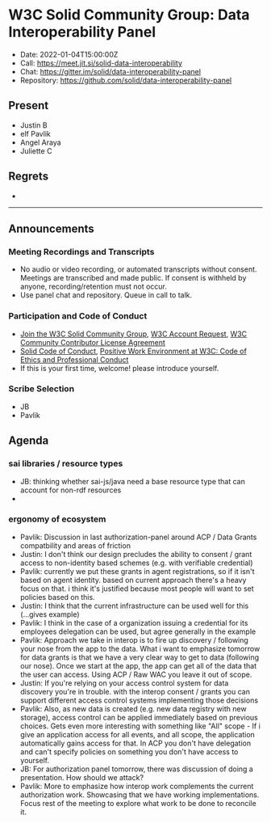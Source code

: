 # W3C Solid Community Group: Data Interoperability Panel

* Date: 2022-01-04T15:00:00Z
* Call: https://meet.jit.si/solid-data-interoperability
* Chat: https://gitter.im/solid/data-interoperability-panel
* Repository: https://github.com/solid/data-interoperability-panel


## Present

- Justin B
- elf Pavlik
- Angel Araya
- Juliette C


## Regrets
* 

---

## Announcements

### Meeting Recordings and Transcripts
* No audio or video recording, or automated transcripts without consent. Meetings are transcribed and made public. If consent is withheld by anyone, recording/retention must not occur.
* Use panel chat and repository. Queue in call to talk.


### Participation and Code of Conduct
* [Join the W3C Solid Community Group](https://www.w3.org/community/solid/join), [W3C Account Request](http://www.w3.org/accounts/request), [W3C Community Contributor License Agreement](https://www.w3.org/community/about/agreements/cla/)
* [Solid Code of Conduct](https://github.com/solid/process/blob/master/code-of-conduct.md), [Positive Work Environment at W3C: Code of Ethics and Professional Conduct](https://github.com/solid/process/blob/master/code-of-conduct.md)
* If this is your first time, welcome! please introduce yourself.

### Scribe Selection

* JB
* Pavlik

## Agenda

### sai libraries / resource types

- JB: thinking whether sai-js/java need a base resource type that can account for non-rdf resources
- 

### ergonomy of ecosystem

- Pavlik: Discussion in last authorization-panel around ACP / Data Grants compatbility and areas of friction
- Justin: I don't think our design precludes the ability to consent / grant access to non-identity based schemes (e.g. with verifiable credential)
- Pavlik: currently we put these grants in agent registrations, so if it isn't based on agent identity. based on current approach there's a heavy focus on that. i think it's justified because most people will want to set policies based on this.
- Justin: I think that the current infrastructure can be used well for this (...gives example)
- Pavlik: I think in the case of a organization issuing a credential for its employees delegation can be used, but agree generally in the example
- Pavlik: Approach we take in interop is to fire up discovery / following your nose from the app to the data. What i want to emphasize tomorrow for data grants is that we have a very clear way to get to data (following our nose). Once we start at the app, the app can get all of the data that the user can access. Using ACP / Raw WAC you leave it out of scope. 
- Justin: If you're relying on your access control system for data discovery you're in trouble. with the interop consent / grants you can support different access control systems implementing those decisions
- Pavlik: Also, as new data is created (e.g. new data registry with new storage), access control can be applied immediately based on previous choices. Gets even more interesting with something like "All" scope - If i give an application access for all events, and all scope, the application automatically gains access for that. In ACP you don't have delegation and can't specify policies on something you don't have access to yourself.
- JB: For authorization panel tomorrow, there was discussion of doing a presentation. How should we attack?
- Pavlik: More to emphasize how interop work complements the current authorization work. Showcasing that we have working implementations. Focus rest of the meeting to explore what work to be done to reconcile it.
